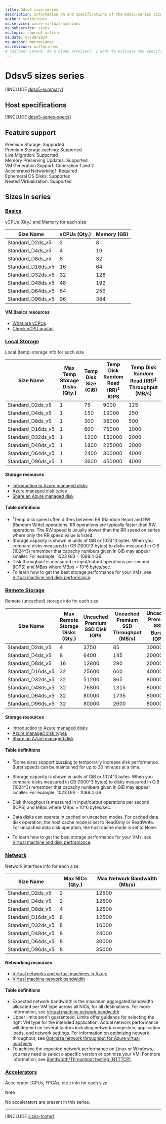 ```yaml
---
title: Ddsv5 size series
description: Information on and specifications of the Ddsv5-series sizes
author: mattmcinnes
ms.service: azure-virtual-machines
ms.subservice: sizes
ms.topic: concept-article
ms.date: 07/29/2024
ms.author: mattmcinnes
ms.reviewer: mattmcinnes
# Customer intent: As a cloud architect, I want to evaluate the specifications and capabilities of the Ddsv5 series sizes, so that I can select the appropriate virtual machine type for my workloads and optimize performance.
---
```


# Ddsv5 sizes series

[!INCLUDE [ddsv5-summary](./includes/ddsv5-series-summary.md)]

## Host specifications
[!INCLUDE [ddsv5-series-specs](./includes/ddsv5-series-specs.md)]

## Feature support

Premium Storage: Supported<br>
Premium Storage caching: Supported<br>
Live Migration: Supported<br>
Memory Preserving Updates: Supported<br>
VM Generation Support: Generation 1 and 2<br>
Accelerated Networking1: Required<br>
Ephemeral OS Disks: Supported<br>
Nested Virtualization: Supported<br>

## Sizes in series

### [Basics](#tab/sizebasic)

vCPUs (Qty.) and Memory for each size

| Size Name | vCPUs (Qty.) | Memory (GB) |
| --- | --- | --- |
| Standard_D2ds_v5 | 2 | 8 |
| Standard_D4ds_v5 | 4 | 16 |
| Standard_D8ds_v5 | 8 | 32 |
| Standard_D16ds_v5 | 16 | 64 |
| Standard_D32ds_v5 | 32 | 128 |
| Standard_D48ds_v5 | 48 | 192 |
| Standard_D64ds_v5 | 64 | 256 |
| Standard_D96ds_v5 | 96 | 384 |

#### VM Basics resources
- [What are vCPUs](../../../virtual-machines/managed-disks-overview.md)
- [Check vCPU quotas](../../../virtual-machines/quotas.md)

### [Local Storage](#tab/sizestoragelocal)

Local (temp) storage info for each size

| Size Name | Max Temp Storage Disks (Qty.) | Temp Disk Size (GiB) | Temp Disk Random Read (RR)<sup>1</sup> IOPS | Temp Disk Random Read (RR)<sup>1</sup> Throughput (MB/s) |
| --- | --- | --- | --- | --- |
| Standard_D2ds_v5 | 1 | 75 | 9000 | 125 |
| Standard_D4ds_v5 | 1 | 150 | 19000 | 250 |
| Standard_D8ds_v5 | 1 | 300 | 38000 | 500 |
| Standard_D16ds_v5 | 1 | 600 | 75000 | 1000 |
| Standard_D32ds_v5 | 1 | 1200 | 150000 | 2000 |
| Standard_D48ds_v5 | 1 | 1800 | 225000 | 3000 |
| Standard_D64ds_v5 | 1 | 2400 | 300000 | 4000 |
| Standard_D96ds_v5 | 1 | 3600 | 450000 | 4000 |

#### Storage resources
- [Introduction to Azure managed disks](../../../virtual-machines/managed-disks-overview.md)
- [Azure managed disk types](../../../virtual-machines/disks-types.md)
- [Share an Azure managed disk](../../../virtual-machines/disks-shared.md)

#### Table definitions
- <sup>1</sup>Temp disk speed often differs between RR (Random Read) and RW (Random Write) operations. RR operations are typically faster than RW operations. The RW speed is usually slower than the RR speed on series where only the RR speed value is listed.
- Storage capacity is shown in units of GiB or 1024^3 bytes. When you compare disks measured in GB (1000^3 bytes) to disks measured in GiB (1024^3) remember that capacity numbers given in GiB may appear smaller. For example, 1023 GiB = 1098.4 GB.
- Disk throughput is measured in input/output operations per second (IOPS) and MBps where MBps = 10^6 bytes/sec.
- To learn how to get the best storage performance for your VMs, see [Virtual machine and disk performance](../../../virtual-machines/disks-performance.md).

### [Remote Storage](#tab/sizestorageremote)

Remote (uncached) storage info for each size

| Size Name | Max Remote Storage Disks (Qty.) | Uncached Premium SSD Disk IOPS | Uncached Premium SSD Throughput (MB/s) | Uncached Premium SSD Burst<sup>1</sup> IOPS | Uncached Premium SSD Burst<sup>1</sup> Throughput (MB/s) |
| --- | --- | --- | --- | --- | --- |
| Standard_D2ds_v5 | 4 | 3750 | 85 | 10000 | 1200 |
| Standard_D4ds_v5 | 8 | 6400 | 145 | 20000 | 1200 |
| Standard_D8ds_v5 | 16 | 12800 | 290 | 20000 | 1200 |
| Standard_D16ds_v5 | 32 | 25600 | 600 | 40000 | 1200 |
| Standard_D32ds_v5 | 32 | 51200 | 865 | 80000 | 2000 |
| Standard_D48ds_v5 | 32 | 76800 | 1315 | 80000 | 3000 |
| Standard_D64ds_v5 | 32 | 80000 | 1735 | 80000 | 3000 |
| Standard_D96ds_v5 | 32 | 80000 | 2600 | 80000 | 4000 |

#### Storage resources
- [Introduction to Azure managed disks](../../../virtual-machines/managed-disks-overview.md)
- [Azure managed disk types](../../../virtual-machines/disks-types.md)
- [Share an Azure managed disk](../../../virtual-machines/disks-shared.md)

#### Table definitions
- <sup>1</sup>Some sizes support [bursting](../../disk-bursting.md) to temporarily increase disk performance. Burst speeds can be maintained for up to 30 minutes at a time.

- Storage capacity is shown in units of GiB or 1024^3 bytes. When you compare disks measured in GB (1000^3 bytes) to disks measured in GiB (1024^3) remember that capacity numbers given in GiB may appear smaller. For example, 1023 GiB = 1098.4 GB.
- Disk throughput is measured in input/output operations per second (IOPS) and MBps where MBps = 10^6 bytes/sec.
- Data disks can operate in cached or uncached modes. For cached data disk operation, the host cache mode is set to ReadOnly or ReadWrite. For uncached data disk operation, the host cache mode is set to None.
- To learn how to get the best storage performance for your VMs, see [Virtual machine and disk performance](../../../virtual-machines/disks-performance.md).


### [Network](#tab/sizenetwork)

Network interface info for each size

| Size Name | Max NICs (Qty.) | Max Network Bandwidth (Mb/s) |
| --- | --- | --- |
| Standard_D2ds_v5 | 2 | 12500 |
| Standard_D4ds_v5 | 2 | 12500 |
| Standard_D8ds_v5 | 4 | 12500 |
| Standard_D16ds_v5 | 8 | 12500 |
| Standard_D32ds_v5 | 8 | 16000 |
| Standard_D48ds_v5 | 8 | 24000 |
| Standard_D64ds_v5 | 8 | 30000 |
| Standard_D96ds_v5 | 8 | 35000 |

#### Networking resources
- [Virtual networks and virtual machines in Azure](/azure/virtual-network/network-overview)
- [Virtual machine network bandwidth](/azure/virtual-network/virtual-machine-network-throughput)

#### Table definitions
- Expected network bandwidth is the maximum aggregated bandwidth allocated per VM type across all NICs, for all destinations. For more information, see [Virtual machine network bandwidth](/azure/virtual-network/virtual-machine-network-throughput)
- Upper limits aren't guaranteed. Limits offer guidance for selecting the right VM type for the intended application. Actual network performance will depend on several factors including network congestion, application loads, and network settings. For information on optimizing network throughput, see [Optimize network throughput for Azure virtual machines](/azure/virtual-network/virtual-network-optimize-network-bandwidth). 
-  To achieve the expected network performance on Linux or Windows, you may need to select a specific version or optimize your VM. For more information, see [Bandwidth/Throughput testing (NTTTCP)](/azure/virtual-network/virtual-network-bandwidth-testing).

### [Accelerators](#tab/sizeaccelerators)

Accelerator (GPUs, FPGAs, etc.) info for each size

> [!NOTE]
> No accelerators are present in this series.

---

[!INCLUDE [sizes-footer](../includes/sizes-footer.md)]



